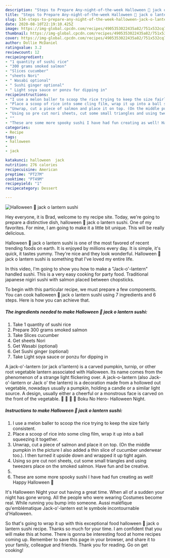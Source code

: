 ```yaml
---
description: "Steps to Prepare Any-night-of-the-week Halloween 🎃 jack o lantern sushi"
title: "Steps to Prepare Any-night-of-the-week Halloween 🎃 jack o lantern sushi"
slug: 534-steps-to-prepare-any-night-of-the-week-halloween-jack-o-lantern-sushi
date: 2020-08-10T22:19:10.425Z
image: https://img-global.cpcdn.com/recipes/4905353022435a82/751x532cq70/halloween-🎃-jack-o-lantern-sushi-recipe-main-photo.jpg
thumbnail: https://img-global.cpcdn.com/recipes/4905353022435a82/751x532cq70/halloween-🎃-jack-o-lantern-sushi-recipe-main-photo.jpg
cover: https://img-global.cpcdn.com/recipes/4905353022435a82/751x532cq70/halloween-🎃-jack-o-lantern-sushi-recipe-main-photo.jpg
author: Dollie McDaniel
ratingvalue: 3.2
reviewcount: 12
recipeingredient:
- "1 quantity of sushi rice"
- "300 grams smoked salmon"
- "Slices cucumber"
- "sheets Nori"
- " Wasabi optional"
- " Sushi ginger optional"
- " Light soya sauce or ponzu for dipping in"
recipeinstructions:
- "I use a melon baller to scoop the rice trying to keep the size fairly consistent."
- "Place a scoop of rice into some cling film, wrap it up into a ball squeezing it together."
- "Unwrap, cut a piece of salmon and place it on top. (On the middle pumpkin in the picture I also added a thin slice of cucumber underwear too.). I then turned it upside down and wrapped it up tight again."
- "Using so pre cut nori sheets, cut some small triangles and using tweezers place on the smoked salmon. Have fun and be creative."
- ""
- "These are some more spooky sushi I have had fun creating as well! Happy Halloween 🎃"
categories:
- Recipe
tags:
- halloween
- 
- jack

katakunci: halloween  jack 
nutrition: 276 calories
recipecuisine: American
preptime: "PT27M"
cooktime: "PT49M"
recipeyield: "1"
recipecategory: Dessert

---
```



![Halloween 🎃 jack o lantern sushi](https://img-global.cpcdn.com/recipes/4905353022435a82/751x532cq70/halloween-🎃-jack-o-lantern-sushi-recipe-main-photo.jpg)

Hey everyone, it is Brad, welcome to my recipe site. Today, we're going to prepare a distinctive dish, halloween 🎃 jack o lantern sushi. One of my favorites. For mine, I am going to make it a little bit unique. This will be really delicious.

Halloween 🎃 jack o lantern sushi is one of the most favored of recent trending foods on earth. It is enjoyed by millions every day. It is simple, it's quick, it tastes yummy. They're nice and they look wonderful. Halloween 🎃 jack o lantern sushi is something that I've loved my entire life.

In this video, I&#39;m going to show you how to make a &#34;Jack-o&#39;-lantern&#34; handled sushi. This is a very easy cooking for party food. Traditional japanese nigiri sushi with salmon placed between chopsticks.


To begin with this particular recipe, we must prepare a few components. You can cook halloween 🎃 jack o lantern sushi using 7 ingredients and 6 steps. Here is how you can achieve that.

<!--inarticleads1-->

##### The ingredients needed to make Halloween 🎃 jack o lantern sushi:

1. Take 1 quantity of sushi rice
1. Prepare 300 grams smoked salmon
1. Take Slices cucumber
1. Get sheets Nori
1. Get  Wasabi (optional)
1. Get  Sushi ginger (optional)
1. Take  Light soya sauce or ponzu for dipping in


A jack-o&#39;-lantern (or jack o&#39;lantern) is a carved pumpkin, turnip, or other root vegetable lantern associated with Halloween. Its name comes from the phenomenon of a strange light flickering over. A jack-o-lantern (also Jack-o&#39;-lantern or Jack o&#39; the lantern) is a decoration made from a hollowed out vegetable, nowadays usually a pumpkin, holding a candle or a similar light source. A design, usually either a cheerful or a monstrous face is carved on the front of the vegetable. :jack_o_lantern: :jack_o_lantern: :jack_o_lantern: :jack_o_lantern: Boku No Hero- Halloween Night. 

<!--inarticleads2-->

##### Instructions to make Halloween 🎃 jack o lantern sushi:

1. I use a melon baller to scoop the rice trying to keep the size fairly consistent.
1. Place a scoop of rice into some cling film, wrap it up into a ball squeezing it together.
1. Unwrap, cut a piece of salmon and place it on top. (On the middle pumpkin in the picture I also added a thin slice of cucumber underwear too.). I then turned it upside down and wrapped it up tight again.
1. Using so pre cut nori sheets, cut some small triangles and using tweezers place on the smoked salmon. Have fun and be creative.
1. 
1. These are some more spooky sushi I have had fun creating as well! Happy Halloween 🎃


It&#39;s Halloween Night your out having a great time. When all of a sudden your night has gone wrong. All the people who were wearing Costumes become real. While running you bump into someone. Aussi maléfique qu&#39;emblématique Jack-o&#39;-lantern est le symbole incontournable d&#39;Halloween. 

So that's going to wrap it up with this exceptional food halloween 🎃 jack o lantern sushi recipe. Thanks so much for your time. I am confident that you will make this at home. There is gonna be interesting food at home recipes coming up. Remember to save this page in your browser, and share it to your family, colleague and friends. Thank you for reading. Go on get cooking!
